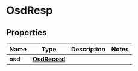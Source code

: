 # OsdResp

## Properties
Name | Type | Description | Notes
------------ | ------------- | ------------- | -------------
**osd** | [**OsdRecord**](OsdRecord.md) |  | 
